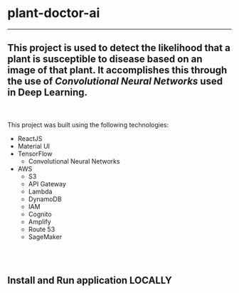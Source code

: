 # plant-doctor-ai
---
This project is used to detect the likelihood that a plant is susceptible to disease based on an image of that plant. 
It accomplishes this through the use of *Convolutional Neural Networks* used in **Deep Learning**.
---

&nbsp;  
&nbsp;  
This project was built using the following technologies:
- ReactJS
- Material UI
- TensorFlow
  - Convolutional Neural Networks
- AWS
  - S3
  - API Gateway
  - Lambda
  - DynamoDB
  - IAM
  - Cognito
  - Amplify
  - Route 53
  - SageMaker

&nbsp;  
&nbsp;  

## Install and Run application LOCALLY

